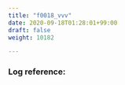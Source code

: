 ```yaml
---
title: "f0018_vvv"
date: 2020-09-18T01:28:01+99:00
draft: false
weight: 10182

---
```


### Log reference: <no value>

```
